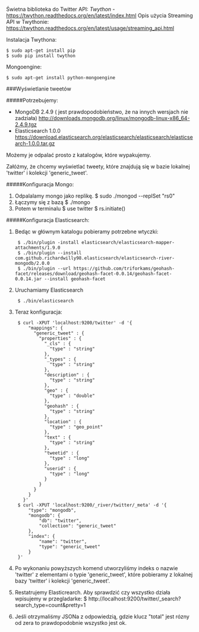 Świetna biblioteka do Twitter API: *Twython* - https://twython.readthedocs.org/en/latest/index.html
Opis użycia Streaming API w Twythonie: https://twython.readthedocs.org/en/latest/usage/streaming_api.html

Instalacja Twythona:

    $ sudo apt-get install pip
    $ sudo pip install twython

Mongoengine:

    $ sudo apt-get install python-mongoengine
    
###Wyświetlanie tweetów

#####Potrzebujemy:

 - MongoDB 2.4.9 ( jest prawdopodobieństwo, że na innych wersjach nie zadziała)
    http://downloads.mongodb.org/linux/mongodb-linux-x86_64-2.4.9.tgz
 - Elasticsearch 1.0.0
    https://download.elasticsearch.org/elasticsearch/elasticsearch/elasticsearch-1.0.0.tar.gz

Możemy je odpalać prosto z katalogów, które wypakujemy.

Załóżmy, że chcemy wyświetlać tweety, które znajdują się w bazie lokalnej 'twitter' i kolekcji 'generic_tweet'.

#####Konfiguracja Mongo:

1. Odpalalamy mongo jako replikę.
        $ sudo ./mongod --replSet "rs0"
2. Łączymy się z bazą
        $ ./mongo
3. Potem w terminalu 
        $ use twitter
        $ rs.initiate()
        

#####Konfiguracja Elasticsearch:

1. Bedąc w głównym katalogu pobieramy potrzebne wtyczki:

        $ ./bin/plugin -install elasticsearch/elasticsearch-mapper-attachments/1.9.0
        $ ./bin/plugin --install com.github.richardwilly98.elasticsearch/elasticsearch-river-mongodb/2.0.0
        $ ./bin/plugin --url https://github.com/triforkams/geohash-facet/releases/download/geohash-facet-0.0.14/geohash-facet-0.0.14.jar --install geohash-facet
2. Uruchamiamy Elasticsearch

        $ ./bin/elasticsearch
3. Teraz konfiguracja: 

        $ curl -XPUT 'localhost:9200/twitter' -d '{
            "mappings": {
              "generic_tweet" : {
                "properties" : {
                  "_cls" : {
                    "type" : "string"
                  },
                  "_types" : {
                    "type" : "string"
                  },
                  "description" : {
                    "type" : "string"
                  },
                  "geo" : {
                    "type" : "double"
                  },
                  "geohash" : {
                    "type" : "string"
                  },
                  "location" : {
                    "type" : "geo_point"
                  },
                  "text" : {
                    "type" : "string"
                  },
                  "tweetid" : {
                    "type" : "long"
                  },
                  "userid" : {
                    "type" : "long"
                  }
                }
              }
            }
          }'
        $ curl -XPUT 'localhost:9200/_river/twitter/_meta' -d '{ 
            "type": "mongodb", 
            "mongodb": { 
                "db": "twitter", 
                "collection": "generic_tweet"
            }, 
            "index": {
                "name": "twitter", 
                "type": "generic_tweet" 
            }
        }'
4. Po wykonaniu powyższych komend utworzyliśmy indeks o nazwie 'twitter' z elementami o typie 'generic_tweet', które pobieramy z lokalnej bazy 'twitter' i kolekcji 'generic_tweet'.
5. Restatrujemy Elasticrearch. Aby sprawdzić czy wszystko działa wpisujemy w przegladarke:
        $ http://localhost:9200/twitter/_search?search_type=count&pretty=1
6. Jeśli otrzymaliśmy JSONa z odpowiedzią, gdzie klucz "total" jest rózny od zera to prawdopodobnie wszystko jest ok.
    

    
    
